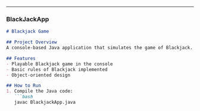 
---

### **BlackJackApp**

```markdown
# Blackjack Game

## Project Overview
A console-based Java application that simulates the game of Blackjack. This project serves as a demonstration of Java basics, object-oriented programming, and game logic.

## Features
- Playable Blackjack game in the console
- Basic rules of Blackjack implemented
- Object-oriented design

## How to Run
1. Compile the Java code:
   ```bash
   javac BlackjackApp.java
